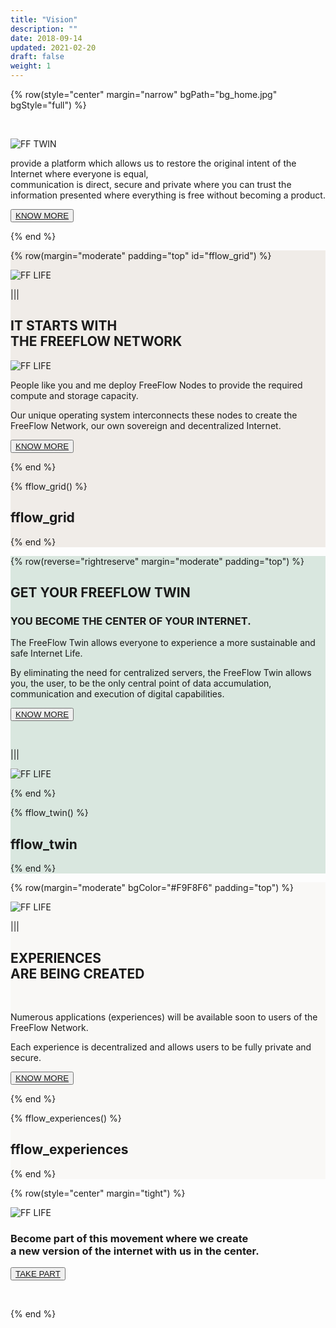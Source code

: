 ```yaml
---
title: "Vision"
description: ""
date: 2018-09-14
updated: 2021-02-20
draft: false
weight: 1
---
```


<!-- section 1 (heade FF TWIN) -->

{% row(style="center" margin="narrow" bgPath="bg_home.jpg" bgStyle="full") %}

<div class="container mx-auto">

<br>

![FF TWIN](vision_header.png#medium#mx-auto)

provide a platform which allows us to restore the original intent of the Internet where everyone is equal, <br>communication is direct, secure and private where you can trust the information presented where everything is free without becoming a product.


<button>[KNOW MORE](/vision/#fflow_grid)</button>

</div>

{% end %}




<!-- section 2 (FF LIFE) -->

<div class="myColor3">

<div class="container mx-auto">

{% row(margin="moderate" padding="top" id="fflow_grid") %}

![FF LIFE](vision2.png#fill)

|||

## IT STARTS WITH <br> THE FREEFLOW NETWORK

![FF LIFE](vision3.png)

People like you and me deploy FreeFlow Nodes to provide the required compute and storage capacity.  

Our unique operating system interconnects these nodes to create the FreeFlow Network, our own sovereign and decentralized Internet. 

<button>[KNOW MORE](/node)</button>

{% end %}


{% fflow_grid() %}

## fflow_grid

{% end %}

</div>
</div>


<!-- section 3 -->


<div class="myColor4">

<div class="container mx-auto">

{% row(reverse="rightreserve" margin="moderate" padding="top") %}


## GET YOUR FREEFLOW TWIN
### YOU BECOME THE CENTER OF YOUR INTERNET.

The FreeFlow Twin allows everyone to experience a more sustainable and safe Internet Life.  

By eliminating the need for centralized servers, the FreeFlow Twin allows you, the user, to be the only central point of data accumulation, communication and execution of digital capabilities.

<button>[KNOW MORE](/twin)</button>

<br>

|||

![FF LIFE](vision6.png#fill)

{% end %}


{% fflow_twin() %}

## fflow_twin

{% end %}


</div>
</div>



<!-- section 4 -->


<div class="myColor5">
<div class="container mx-auto">

{% row(margin="moderate" bgColor="#F9F8F6" padding="top") %}

![FF LIFE](vision8.png#fill)

|||

## EXPERIENCES <br> ARE BEING CREATED

<br>

Numerous applications (experiences) will be available soon to users of the FreeFlow Network.  

Each experience is decentralized and allows users to be fully private and secure.

<button>[KNOW MORE](/experiences)</button>

{% end %}

{% fflow_experiences() %}

## fflow_experiences

{% end %}

</div>
</div>


<!-- section 5 -->

{% row(style="center" margin="tight") %}

![FF LIFE](be_with_us.png#mx-auto)

### Become part of this movement where we create <br>a new version of the internet with us in the center.

<button>[TAKE PART](/take-part)</button>

<br>

{% end %}

<style>
.myColor{

    background-color:#F5F1ED;
}

.myColor2{

    background-color:#EAF3F7;
}

.myColor3{

    background-color:#f0ece8;
}

.myColor4{

    background-color:#D9E7DF;
}

.myColor5{

    background-color:#F9F8F6;
}



    </style>